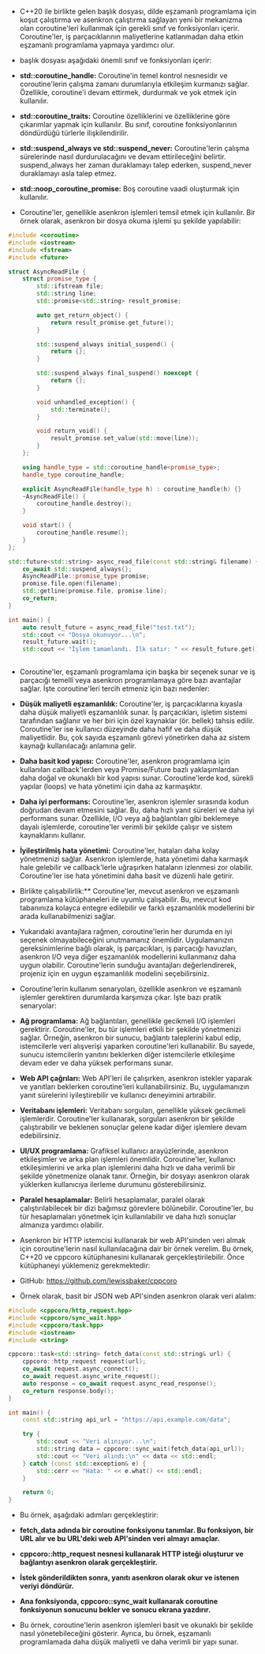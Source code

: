 - C++20 ile birlikte gelen <coroutine> başlık dosyası, dilde eşzamanlı programlama için koşut çalıştırma ve asenkron çalıştırma sağlayan yeni bir mekanizma olan coroutine'leri kullanmak için gerekli sınıf ve fonksiyonları içerir. Coroutine'ler, iş parçacıklarının maliyetlerine katlanmadan daha etkin eşzamanlı programlama yapmaya yardımcı olur.

- <coroutine> başlık dosyası aşağıdaki önemli sınıf ve fonksiyonları içerir:

- **std::coroutine_handle:** Coroutine'in temel kontrol nesnesidir ve coroutine'lerin çalışma zamanı durumlarıyla etkileşim kurmanızı sağlar. Özellikle, coroutine'i devam ettirmek, durdurmak ve yok etmek için kullanılır.

- **std::coroutine_traits:** Coroutine özelliklerini ve özelliklerine göre çıkarımlar yapmak için kullanılır. Bu sınıf, coroutine fonksiyonlarının döndürdüğü türlerle ilişkilendirilir.

- **std::suspend_always ve std::suspend_never:** Coroutine'lerin çalışma sürelerinde nasıl durdurulacağını ve devam ettirileceğini belirtir. suspend_always her zaman duraklamayı talep ederken, suspend_never duraklamayı asla talep etmez.

- **std::noop_coroutine_promise:** Boş coroutine vaadi oluşturmak için kullanılır.

- Coroutine'ler, genellikle asenkron işlemleri temsil etmek için kullanılır. Bir örnek olarak, asenkron bir dosya okuma işlemi şu şekilde yapılabilir:

```CPP
#include <coroutine>
#include <iostream>
#include <fstream>
#include <future>

struct AsyncReadFile {
    struct promise_type {
        std::ifstream file;
        std::string line;
        std::promise<std::string> result_promise;

        auto get_return_object() {
            return result_promise.get_future();
        }

        std::suspend_always initial_suspend() {
            return {};
        }

        std::suspend_always final_suspend() noexcept {
            return {};
        }

        void unhandled_exception() {
            std::terminate();
        }

        void return_void() {
            result_promise.set_value(std::move(line));
        }
    };

    using handle_type = std::coroutine_handle<promise_type>;
    handle_type coroutine_handle;

    explicit AsyncReadFile(handle_type h) : coroutine_handle(h) {}
    ~AsyncReadFile() {
        coroutine_handle.destroy();
    }

    void start() {
        coroutine_handle.resume();
    }
};

std::future<std::string> async_read_file(const std::string& filename) {
    co_await std::suspend_always{};
    AsyncReadFile::promise_type promise;
    promise.file.open(filename);
    std::getline(promise.file, promise.line);
    co_return;
}

int main() {
    auto result_future = async_read_file("test.txt");
    std::cout << "Dosya okunuyor...\n";
    result_future.wait();
    std::cout << "İşlem tamamlandı. İlk satır: " << result_future.get() << std::endl;
   

```

- Coroutine'ler, eşzamanlı programlama için başka bir seçenek sunar ve iş parçacığı temelli veya asenkron programlamaya göre bazı avantajlar sağlar. İşte coroutine'leri tercih etmeniz için bazı nedenler:

- **Düşük maliyetli eşzamanlılık:** Coroutine'ler, iş parçacıklarına kıyasla daha düşük maliyetli eşzamanlılık sunar. İş parçacıkları, işletim sistemi tarafından sağlanır ve her biri için özel kaynaklar (ör. bellek) tahsis edilir. Coroutine'ler ise kullanıcı düzeyinde daha hafif ve daha düşük maliyetlidir. Bu, çok sayıda eşzamanlı görevi yönetirken daha az sistem kaynağı kullanılacağı anlamına gelir.

- **Daha basit kod yapısı:** Coroutine'ler, asenkron programlama için kullanılan callback'lerden veya Promise/Future bazlı yaklaşımlardan daha doğal ve okunaklı bir kod yapısı sunar. Coroutine'lerde kod, sürekli yapılar (loops) ve hata yönetimi için daha az karmaşıktır.

- **Daha iyi performans:** Coroutine'ler, asenkron işlemler sırasında kodun doğrudan devam etmesini sağlar. Bu, daha hızlı yanıt süreleri ve daha iyi performans sunar. Özellikle, I/O veya ağ bağlantıları gibi beklemeye dayalı işlemlerde, coroutine'ler verimli bir şekilde çalışır ve sistem kaynaklarını kullanır.

- **İyileştirilmiş hata yönetimi:** Coroutine'ler, hataları daha kolay yönetmenizi sağlar. Asenkron işlemlerde, hata yönetimi daha karmaşık hale gelebilir ve callback'lerle uğraşırken hataların izlenmesi zor olabilir. Coroutine'ler ise hata yönetimini daha basit ve düzenli hale getirir.

- Birlikte çalışabilirlik:** Coroutine'ler, mevcut asenkron ve eşzamanlı programlama kütüphaneleri ile uyumlu çalışabilir. Bu, mevcut kod tabanınıza kolayca entegre edilebilir ve farklı eşzamanlılık modellerini bir arada kullanabilmenizi sağlar.

- Yukarıdaki avantajlara rağmen, coroutine'lerin her durumda en iyi seçenek olmayabileceğini unutmamanız önemlidir. Uygulamanızın gereksinimlerine bağlı olarak, iş parçacıkları, iş parçacığı havuzları, asenkron I/O veya diğer eşzamanlılık modellerini kullanmanız daha uygun olabilir. Coroutine'lerin sunduğu avantajları değerlendirerek, projeniz için en uygun eşzamanlılık modelini seçebilirsiniz.

- Coroutine'lerin kullanım senaryoları, özellikle asenkron ve eşzamanlı işlemler gerektiren durumlarda karşımıza çıkar. İşte bazı pratik senaryolar:

- **Ağ programlama:** Ağ bağlantıları, genellikle gecikmeli I/O işlemleri gerektirir. Coroutine'ler, bu tür işlemleri etkili bir şekilde yönetmenizi sağlar. Örneğin, asenkron bir sunucu, bağlantı taleplerini kabul edip, istemcilerle veri alışverişi yaparken coroutine'leri kullanabilir. Bu sayede, sunucu istemcilerin yanıtını beklerken diğer istemcilerle etkileşime devam eder ve daha yüksek performans sunar.

- **Web API çağrıları:** Web API'leri ile çalışırken, asenkron istekler yaparak ve yanıtları beklerken coroutine'leri kullanabilirsiniz. Bu, uygulamanızın yanıt sürelerini iyileştirebilir ve kullanıcı deneyimini artırabilir.

- **Veritabanı işlemleri:** Veritabanı sorguları, genellikle yüksek gecikmeli işlemlerdir. Coroutine'ler kullanarak, sorguları asenkron bir şekilde çalıştırabilir ve beklenen sonuçlar gelene kadar diğer işlemlere devam edebilirsiniz.

- **UI/UX programlama:** Grafiksel kullanıcı arayüzlerinde, asenkron etkileşimler ve arka plan işlemleri önemlidir. Coroutine'ler, kullanıcı etkileşimlerini ve arka plan işlemlerini daha hızlı ve daha verimli bir şekilde yönetmenize olanak tanır. Örneğin, bir dosyayı asenkron olarak yüklerken kullanıcıya ilerleme durumunu gösterebilirsiniz.

- **Paralel hesaplamalar:** Belirli hesaplamalar, paralel olarak çalıştırılabilecek bir dizi bağımsız görevlere bölünebilir. Coroutine'ler, bu tür hesaplamaları yönetmek için kullanılabilir ve daha hızlı sonuçlar almanıza yardımcı olabilir.

- Asenkron bir HTTP istemcisi kullanarak bir web API'sinden veri almak için coroutine'lerin nasıl kullanılacağına dair bir örnek verelim. Bu örnek, C++20 ve cppcoro kütüphanesini kullanarak gerçekleştirilebilir. Önce kütüphaneyi yüklemeniz gerekmektedir:

- GitHub: https://github.com/lewissbaker/cppcoro

- Örnek olarak, basit bir JSON web API'sinden asenkron olarak veri alalım:

```CPP
#include <cppcoro/http_request.hpp>
#include <cppcoro/sync_wait.hpp>
#include <cppcoro/task.hpp>
#include <iostream>
#include <string>

cppcoro::task<std::string> fetch_data(const std::string& url) {
    cppcoro::http_request request(url);
    co_await request.async_connect();
    co_await request.async_write_request();
    auto response = co_await request.async_read_response();
    co_return response.body();
}

int main() {
    const std::string api_url = "https://api.example.com/data";

    try {
        std::cout << "Veri alınıyor...\n";
        std::string data = cppcoro::sync_wait(fetch_data(api_url));
        std::cout << "Veri alındı:\n" << data << std::endl;
    } catch (const std::exception& e) {
        std::cerr << "Hata: " << e.what() << std::endl;
    }

    return 0;
}

```

- Bu örnek, aşağıdaki adımları gerçekleştirir:

- **fetch_data adında bir coroutine fonksiyonu tanımlar. Bu fonksiyon, bir URL alır ve bu URL'deki web API'sinden veri almayı amaçlar.**
- **cppcoro::http_request nesnesi kullanarak HTTP isteği oluşturur ve bağlantıyı asenkron olarak gerçekleştirir.**
- **İstek gönderildikten sonra, yanıtı asenkron olarak okur ve istenen veriyi döndürür.**
- **Ana fonksiyonda, cppcoro::sync_wait kullanarak coroutine fonksiyonun sonucunu bekler ve sonucu ekrana yazdırır.**
- Bu örnek, coroutine'lerin asenkron işlemleri basit ve okunaklı bir şekilde nasıl yönetebileceğini gösterir. Ayrıca, bu örnek, eşzamanlı programlamada daha düşük maliyetli ve daha verimli bir yapı sunar.







